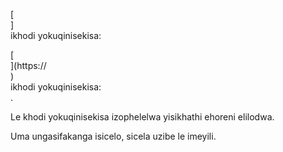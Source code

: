 [<br host>]<br action>ikhodi yokuqinisekisa:<br code>

[<br host>](https://<br host>)<br action>ikhodi yokuqinisekisa:<br code>.

Le khodi yokuqinisekisa izophelelwa yisikhathi ehoreni elilodwa.

Uma ungasifakanga isicelo, sicela uzibe le imeyili.